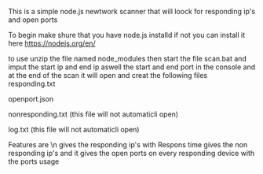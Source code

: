 This is a simple node.js newtwork scanner that will loock for responding ip's and open ports

To begin make shure that you have node.js installd if not you can install it here https://nodejs.org/en/

to use unzip the file named node_modules then start the file scan.bat and imput the start ip and end ip aswell the start and end port in the console and at the end of the scan it will open and creat the following files
responding.txt

openport.json

nonresponding.txt (this file will not automaticli open)

log.txt (this file will not automaticli open)


Features are \n
gives the responding ip's with Respons time
gives the non responding ip's
and it gives the open ports on every responding device with the ports usage
